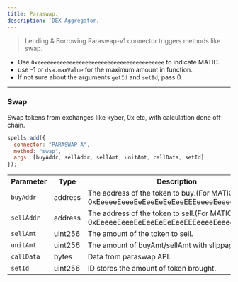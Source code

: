```yaml
---
title: Paraswap.
description: 'DEX Aggregator.'
---
```

> Lending & Borrowing
Paraswap-v1 connector triggers methods like swap.

- Use `0xeeeeeeeeeeeeeeeeeeeeeeeeeeeeeeeeeeeeeeee` to indicate MATIC.
- use -1 or `dsa.maxValue` for the maximum amount in function.
- If not sure about the arguments `getId` and `setId`, pass 0.

---

### Swap

Swap tokens from exchanges like kyber, 0x etc, with calculation done off-chain.

```javascript
spells.add({
  connector: "PARASWAP-A",
  method: "swap",
  args: [buyAddr, sellAddr, sellAmt, unitAmt, callData, setId]
});
```

<table class="table">
  <tr>
    <th>Parameter</th>
    <th>Type</th>
    <th>Description</th>
  </tr>
   <tr>
     <td><code>buyAddr</code></td>
     <td>address</td>
     <td>The address of the token to buy.(For MATIC: 0xEeeeeEeeeEeEeeEeEeEeeEEEeeeeEeeeeeeeEEeE)</td>
   <tr>
   <tr>
     <td><code>sellAddr</code></td>
     <td>address</td>
     <td>The address of the token to sell.(For MATIC: 0xEeeeeEeeeEeEeeEeEeEeeEEEeeeeEeeeeeeeEEeE)</td>
   <tr>
   <tr>
     <td><code>sellAmt</code></td>
     <td>uint256</td>
     <td>The amount of the token to sell.</td>
   <tr>
   <tr>
     <td><code>unitAmt</code></td>
     <td>uint256</td>
     <td>The amount of buyAmt/sellAmt with slippage.</td>
   <tr>
   <tr>
     <td><code>callData</code></td>
     <td>bytes</td>
     <td>Data from paraswap API.</td>
   <tr>
   <tr>
     <td><code>setId</code></td>
     <td>uint256</td>
     <td>ID stores the amount of token brought.</td>
   <tr>
</table>